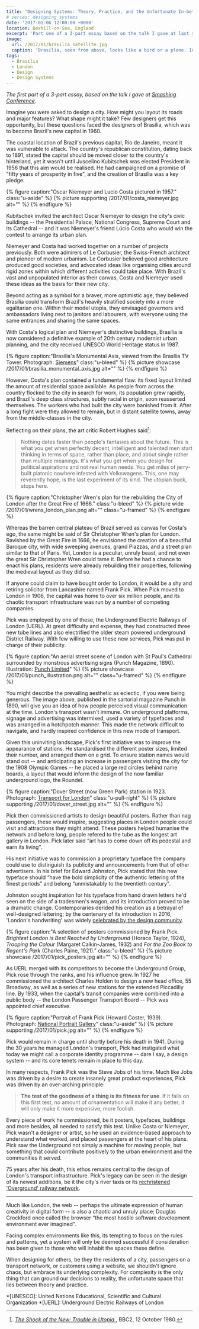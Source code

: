 ```yaml
---
title: 'Designing Systems: Theory, Practice, and the Unfortunate In-between'
# series: designing_systems
date: '2017-01-06 12:00:00 +0000'
location: Bexhill-on-Sea, England
excerpt: 'Part one of a 3-part essay based on the talk I gave at last year''s Smashing Conference. Before thinking about how we might approach the creation of a design system, I review two approaches to the design of something as equally complex: a city.'
image:
  url: /2017/01/brasilia_satellite.jpg
  caption: 'Brasília, seen from above, looks like a bird or a plane. Image: [NASA Earth Observatory](http://earthobservatory.nasa.gov/IOTD/view.php?id=43743)'
tags:
  - Brasilia
  - London
  - Design
  - Design Systems
---
```

_The first part of a 3-part essay, based on the talk I gave at [Smashing Conference][1]._

Imagine you were asked to design a city. How might you layout its roads and major features? What shape might it take? Few designers get this opportunity, but these questions faced the designers of Brasília, which was to become Brazil's new capital in 1960.

The coastal location of Brazil's previous capital, Rio de Janeiro, meant it was vulnerable to attack. The country's republican constitution, dating back to 1891, stated the capital should be moved closer to the country's hinterland, yet it wasn't until Juscelino Kubitschek was elected President in 1956 that this aim would be realised. He had campaigned on a promise of "fifty years of prosperity in five", and the creation of Brasilìa was a key pledge.

{% figure caption:"Oscar Niemeyer and Lucio Costa pictured in 1957." class:"u-aside" %}
{% picture supporting /2017/01/costa_niemeyer.jpg alt="" %}
{% endfigure %}

Kubitschek invited the architect Oscar Niemeyer to design the city's civic buildings -- the Presidential Palace, National Congress, Supreme Court and its Cathedral -- and it was Niemeyer's friend Lúcio Costa who would win the contest to arrange its urban plan.

Niemeyer and Costa had worked together on a number of projects previously. Both were admirers of Le Corbusier, the Swiss-French architect and pioneer of modern urbanism. Le Corbusier believed good architecture produced good societies, and advocated ideas like organising cities around rigid zones within which different activities could take place. With Brazil's vast and unpopulated interior as their canvas, Costa and Niemeyer used these ideas as the basis for their new city.

Beyond acting as a symbol for a braver, more optimistic age, they believed Brasília could transform Brazil's heavily stratified society into a more egalitarian one. Within their model utopia, they envisaged governors and ambassadors living next to janitors and labourers, with everyone using the same entrances and sharing the same spaces.

With Costa's logical plan and Niemeyer's distinctive buildings, Brasília is now considered a definitive example of 20th century modernist urban planning, and the city received UNESCO World Heritage status in 1987.

{% figure caption:"Brasília's Monumental Axis, viewed from the Brasília TV Tower. Photograph: [Siemens](www.siemens.com/press/photo/SOAXX201027-03e)" class:"u-bleed" %}
{% picture showcase /2017/01/brasilia_monumental_axis.jpg alt="" %}
{% endfigure %}

However, Costa's plan contained a fundamental flaw: its fixed layout limited the amount of residential space available. As people from across the country flocked to the city in search for work, its population grew rapidly, and Brazil's deep class structures, subtly racial in origin, soon reasserted themselves. The workers who had built the city were banished from it. After a long fight were they allowed to remain, but in distant satellite towns, away from the middle-classes in the city.

Reflecting on their plans, the art critic Robert Hughes said[^1]:

> Nothing dates faster than people's fantasies about the future. This is what you get when perfectly decent, intelligent and talented men start thinking in terms of space, rather than place, and about single rather than multiple meanings. It's what you get when you design for political aspirations and not real human needs. You get miles of jerry-built platonic nowhere infested with Volkswagens. This, one may reverently hope, is the last experiment of its kind. The utopian buck, stops here.

{% figure caption:"Christopher Wren's plan for the rebuilding the City of London after the Great Fire of 1666." class:"u-bleed" %}
{% picture wide /2017/01/wrens_london_plan.png alt="" class="u-framed" %}
{% endfigure %}

Whereas the barren central plateau of Brazil served as canvas for Costa's ego, the same might be said of Sir Christopher Wren's plan for London. Ravished by the Great Fire in 1666, he envisioned the creation of a beautiful Baroque city, with wide sweeping avenues, grand Piazzas, and a street plan similar to that of Paris. Yet, London is a peculiar, unruly beast, and not even the great Sir Christopher Wren could tame it. Before he had a chance to enact his plans, residents were already rebuilding their properties, following the medieval layout as they did so.

If anyone could claim to have bought order to London, it would be a shy and retiring solicitor from Lancashire named Frank Pick. When Pick moved to London in 1906, the capital was home to over six million people, and its chaotic transport infrastructure was run by a number of competing companies.

Pick was employed by one of these, the Underground Electric Railways of London (UERL). At great difficulty and expense, they had constructed three new tube lines and also electrified the older steam powered underground District Railway. With few willing to use these new services, Pick was put in charge of their publicity.

{% figure caption:"An aerial street scene of London with St Paul's Cathedral surrounded by monstrous advertising signs (Punch Magazine, 1890). Illustration: [Punch Limited](http://punch.photoshelter.com/image/I0000epvqNpMltvQ)" %}
{% picture showcase /2017/01/punch_illustration.png alt="" class="u-framed" %}
{% endfigure %}

You might describe the prevailing aesthetic as eclectic, if you were being generous. The image above, published in the sartorial magazine Punch in 1890, will give you an idea of how people perceived visual communication at the time. London's transport wasn't immune. On underground platforms, signage and advertising was intermixed, used a variety of typefaces and was arranged in a hotchpotch manner. This made the network difficult to navigate, and hardly inspired confidence in this new mode of transport.

Given this uninviting landscape, Pick's first initiative was to improve the appearance of stations. He standardised the different poster sizes, limited their number, and arranged them on a grid. To ensure station names would stand out -- and anticipating an increase in passengers visiting the city for the 1908 Olympic Games -- he placed a large red circles behind name boards, a layout that would inform the design of the now familiar underground logo, the Roundel.

{% figure caption:"Dover Street (now Green Park) station in 1923. Photograph: [Transport for London](https://www.flickr.com/photos/tflpress/22122745593)"  class:"u-pull-right" %}
{% picture supporting /2017/01/dover_street.jpg alt="" %}
{% endfigure %}

Pick then commissioned artists to design beautiful posters. Rather than nag passengers, these would inspire, suggesting places in London people could visit and attractions they might attend. These posters helped humanise the network and before long, people refered to the tube as the longest art gallery in London. Pick later said <q>art has to come down off its pedestal and earn its living</q>.

His next initiative was to commission a proprietary typeface the company could use to distinguish its publicity and announcements from that of other advertisers. In his brief for Edward Johnston, Pick stated that this new typeface should <q>have the bold simplicity of the authentic lettering of the finest periods</q> and belong <q>unmistakably to the twentieth century</q>.

Johnston sought inspiration for his typeface from hand drawn letters he'd seen on the side of a tradesmen's wagon, and its introduction proved to be a dramatic change. Contemporaries derided his creation as a betrayal of well-designed lettering; by the centenary of its introduction in 2016, 'London's handwriting' was widely [celebrated by the design community][2].

{% figure caption:"A selection of posters commissioned by Frank Pick. <cite>Brightest London is Best Reached by Underground</cite> (Horace Taylor, 1924), <cite>Trooping the Colour</cite> (Margaret Calkin-James, 1932) and <cite>For the Zoo Book to Regent's Park</cite> (Charles Paine, 1921)." class:"u-bleed" %}
{% picture showcase /2017/01/pick_posters.jpg alt="" %}
{% endfigure %}

As UERL merged with its competitors to become the Underground Group, Pick rose through the ranks, and his influence grew. In 1927 he commissioned the architect Charles Holden to design a new head office, 55 Broadway, as well as a series of new stations for the extended Piccadilly line. By 1933, when the capital's transit companies were combined into a public body -- the London Passenger Transport Board -- Pick was appointed chief executive.

{% figure caption:"Portrait of Frank Pick (Howard Coster, 1939). Photograph: [National Portrait Gallery](http://www.npg.org.uk/collections/search/portrait/mw165033/Frank-Pick?LinkID=mp52004&search=sas&sText=frank+pick&role=sit&rNo=0)" class:"u-aside" %}
{% picture supporting /2017/01/pick.jpg alt="" %}
{% endfigure %}

Pick would remain in charge until shortly before his death in 1941. During the 30 years he managed London's transport, Pick had instigated what today we might call a corporate identity programme -- dare I say, a design system -- and its core tenets remain in place to this day.

In many respects, Frank Pick was the Steve Jobs of his time. Much like Jobs was driven by a desire to create insanely great product experiences, Pick was driven by an over-arching principle:

> **The test of the goodness of a thing is its fitness for use**. If it fails on this first test, no amount of ornamentation will make it any better; it will only make it more expensive, more foolish.

Every piece of work he commissioned, be it posters, typefaces, buildings and more besides, all needed to satisfy this test. Unlike Costa or Niemeyer, Pick wasn't a designer or artist, so he used an evidence-based approach to understand what worked, and placed passengers at the heart of his plans. Pick saw the Underground not simply a machine for moving people, but something that could contribute positively to the urban environment and the communities it served.

75 years after his death, this ethos remains central to the design of London's transport infrastructure. Pick's legacy can be seen in the design of its newest additions, be it the city's river taxis or its [rechristened 'Overground' railway network][3].

* * *

Much like London, the web -- perhaps the ultimate expression of human creativity in digital form -- is also a chaotic and unruly place; Douglas Crockford once called the browser <q>the most hostile software development environment ever imagined</q>.

Facing complex environments like this, its tempting to focus on the rules and patterns, yet a system will only be deemed successful if consideration has been given to those who will inhabit the spaces these define.

When designing for others, be they the residents of a city, passengers on a transport network, or customers using a website, we shouldn't ignore chaos, but embrace its underlying complexity. For complexity is the only thing that can ground our decisions to reality, the unfortunate space that lies between theory and practice.

[1]: /talks/smashing_conference_freiburg_2016
[2]: https://www.creativereview.co.uk/tfl-celebrates-centenary-of-the-johnston-typeface-with-new-poster-campaign/
[3]: http://www.londonreconnections.com/2011/the-future-of-the-overground-part-3-oranges-are-not-the-only-fruit/

[^1]: <cite>[The Shock of the New: Trouble in Utopia ](https://www.youtube.com/watch?v=C04JZsoqs1A)</cite>, BBC2, 12 October 1980.

*[UNESCO]: United Nations Educational, Scientific and Cultural Organization
*[UERL]: Underground Electric Railways of London
